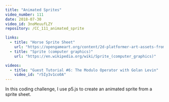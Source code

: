```yaml
---
title: "Animated Sprites"
video_number: 111
date: 2018-07-30
video_id: 3noMeuufLZY
repository: /CC_111_animated_sprite

links:
  - title: "Horse Sprite Sheet"
    url: "https://opengameart.org/content/2d-platformer-art-assets-from-horse-of-spring"
  - title: "Sprite (computer graphics)"
    url: "https://en.wikipedia.org/wiki/Sprite_(computer_graphics)"

videos:
  - title: "Guest Tutorial #6: The Modulo Operator with Golan Levin"
    video_id: "r5Iy3v1co0A"
---
```


In this coding challenge, I use p5.js to create an animated sprite from a sprite sheet.

